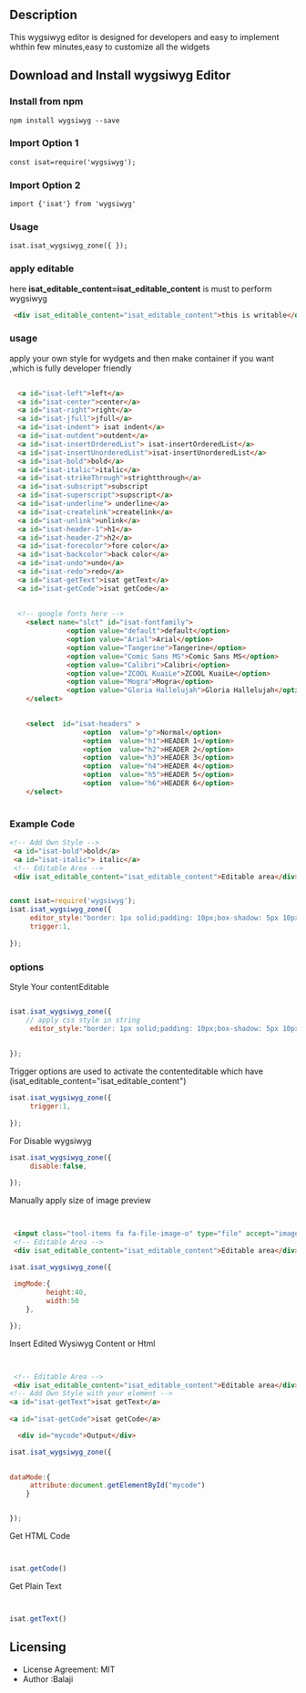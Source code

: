 

## Description
This wygsiwyg editor is designed for developers and easy to implement  whthin few minutes,easy to customize all the widgets

## Download and Install wygsiwyg Editor

### Install from npm

```
npm install wygsiwyg --save
```

### Import Option 1
```
const isat=require('wygsiwyg');
```

### Import Option 2
```
import {'isat'} from 'wygsiwyg'
```

### Usage
```
isat.isat_wygsiwyg_zone({ });
```

### apply editable
here **isat_editable_content=isat_editable_content** is must to perform wygsiwyg
```html
 <div isat_editable_content="isat_editable_content">this is writable</div>
```

### usage
apply your own style for wydgets and then make container if you want ,which is fully developer friendly
```html
    
  <a id="isat-left">left</a>
  <a id="isat-center">center</a>
  <a id="isat-right">right</a>
  <a id="isat-jfull">jfull</a>
  <a id="isat-indent"> isat indent</a>
  <a id="isat-outdent">outdent</a>  
  <a id="isat-insertOrderedList"> isat-insertOrderedList</a>
  <a id="isat-insertUnorderedList">isat-insertUnorderedList</a>   
  <a id="isat-bold">bold</a>  
  <a id="isat-italic">italic</a>  
  <a id="isat-strikeThrough">strightthrough</a>  
  <a id="isat-subscript">subscript
  <a id="isat-superscript">supscript</a>    
  <a id="isat-underline"> underline</a>
  <a id="isat-createlink">createlink</a>
  <a id="isat-unlink">unlink</a>      
  <a id="isat-header-1">h1</a>
  <a id="isat-header-2">h2</a>
  <a id="isat-forecolor">fore color</a>
  <a id="isat-backcolor">back color</a>   
  <a id="isat-undo">undo</a>
  <a id="isat-redo">redo</a>
  <a id="isat-getText">isat getText</a>   
  <a id="isat-getCode">isat getCode</a> 
  
  
  <!-- google fonts here -->
    <select name="slct" id="isat-fontfamily">            
              <option value="default">default</option>    
              <option value="Arial">Arial</option>    
              <option value="Tangerine">Tangerine</option>    
              <option value="Comic Sans MS">Comic Sans MS</option>    
              <option value="Calibri">Calibri</option>    
              <option value="ZCOOL KuaiLe">ZCOOL KuaiLe</option>     
              <option value="Mogra">Mogra</option>  
              <option value="Gloria Hallelujah">Gloria Hallelujah</option>  
    </select>
      

    <select  id="isat-headers" >
                  <option  value="p">Normal</option>    
                  <option  value="h1">HEADER 1</option>    
                  <option  value="h2">HEADER 2</option>    
                  <option  value="h3">HEADER 3</option>    
                  <option  value="h4">HEADER 4</option>
                  <option  value="h5">HEADER 5</option>
                  <option  value="h6">HEADER 6</option>
    </select>
         

```


### Example Code

```html
<!-- Add Own Style -->
 <a id="isat-bold">bold</a>  
 <a id="isat-italic"> italic</a>
 <!-- Editable Area -->
 <div isat_editable_content="isat_editable_content">Editable area</div>  



```


```javascript
const isat=require('wygsiwyg');
isat.isat_wygsiwyg_zone({
     editor_style:"border: 1px solid;padding: 10px;box-shadow: 5px 10px;",
     trigger:1,
   
});
```



### options
Style Your contentEditable

```javascript

isat.isat_wygsiwyg_zone({
    // apply css style in string 
     editor_style:"border: 1px solid;padding: 10px;box-shadow: 5px 10px;",
    
   
});
```
Trigger options are  used to activate the contenteditable which have (isat_editable_content="isat_editable_content")
```javascript
isat.isat_wygsiwyg_zone({
     trigger:1,
   
});
```

For Disable wygsiwyg
```javascript
isat.isat_wygsiwyg_zone({
     disable:false,
   
});
```

Manually apply size of image preview

```html

  
 <input class="tool-items fa fa-file-image-o" type="file" accept="image/*"   id="isat-image" >
 <!-- Editable Area -->
 <div isat_editable_content="isat_editable_content">Editable area</div>  


```
```javascript
isat.isat_wygsiwyg_zone({
 
 imgMode:{
         height:40,
         width:50
    },

});

```

Insert  Edited Wysiwyg Content or Html 


```html

  
 <!-- Editable Area -->
 <div isat_editable_content="isat_editable_content">Editable area</div>  
<!-- Add Own Style with your element -->
<a id="isat-getText">isat getText</a>
  
<a id="isat-getCode">isat getCode</a> 

  <div id="mycode">Output</div>


```

```javascript
isat.isat_wygsiwyg_zone({
 

dataMode:{
     attribute:document.getElementById("mycode")
    }


});

```

Get HTML Code  
 
```javascript


isat.getCode()


```

Get Plain Text   
 
```javascript


isat.getText()


```





## Licensing

- License Agreement: MIT
- Author :Balaji






